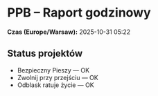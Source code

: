 # PPB – Raport godzinowy
**Czas (Europe/Warsaw):** 2025-10-31 05:22

## Status projektów
- Bezpieczny Pieszy — OK
- Zwolnij przy przejściu — OK
- Odblask ratuje życie — OK

